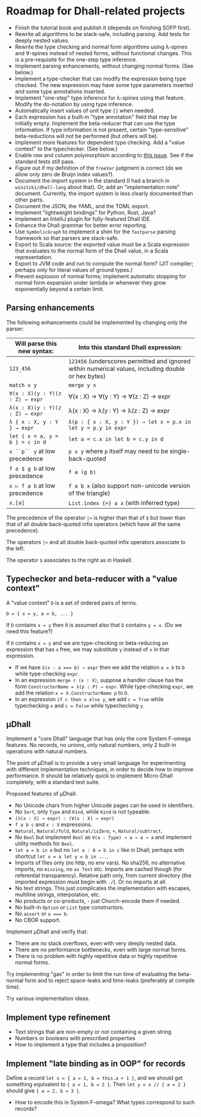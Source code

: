 # Roadmap for Dhall-related projects

- Finish the tutorial book and publish it (depends on finishing SOFP first).
- Rewrite all algorithms to be stack-safe, including parsing. Add tests for deeply nested values.
- Rewrite the type checking and normal form algorithms using λ-spines and ∀-spines instead of nested forms, without functional changes. This is a pre-requisite for the one-step type inference.
- Implement parsing enhancements, without changing normal forms. (See below.)
- Implement a type-checker that can modify the expression being type checked. The new expression may have some type parameters inserted and some type annotations inserted.
- Implement "one-step" type inference for λ-spines using that feature. Modify the do-notation by using type inference.
- Automatically insert values of unit type `{}` when needed.
- Each expression has a built-in "type annotation" field that may be initially empty. Implement the beta-reducer that can use the type information. If type information is not present, certain "type-sensitive" beta-reductions will not be performed (but others will be).
- Implement more features for dependent type checking. Add a "value context" to the typechecker. (See below.)
- Enable row and column polymorphism according to [this issue](https://github.com/dhall-lang/dhall-lang/issues/1381). See if the standard tests still pass.
- Figure out if my definition of the `freeVar` judgment is correct (do we allow only zero de Bruijn index values?).
- Document the import system in the standard (I had a branch in `winitzki/dhall-lang` about that). Or, add an "implementation note" document. Currently, the import system is less clearly documented than other parts.
- Document the JSON, the YAML, and the TOML export.
- Implement "lightweight bindings" for Python, Rust, Java?
- Implement an IntelliJ plugin for fully-featured Dhall IDE.
- Enhance the Dhall grammar for better error reporting.
- Use `SymbolicGraph` to implement a shim for the `fastparse` parsing framework so that parsers are stack-safe.
- Export to Scala source: the exported value must be a Scala expression that evaluates to the normal form of the Dhall value, in a Scala representation.
- Export to JVM code and run to compute the normal form? (JIT compiler; perhaps only for literal values of ground types.)
- Prevent explosion of normal forms; implement automatic stopping for normal form expansion under lambda or whenever they grow exponentially beyond a certain limit.

## Parsing enhancements

The following enhancements could be implemented by changing only the parser:

| Will parse this new syntax:     | Into this standard Dhall expression:                                                                |
|---------------------------------|-----------------------------------------------------------------------------------------------------|
| `123_456`                       | `123456` (underscores permitted and ignored within numerical values, including double or hex bytes) |
| `match x y`                     | `merge y x`                                                                                         |
| `∀(x : X)(y : Y)(z : Z) → expr` | ∀(x : X) → ∀(y : Y) → ∀(z : Z) → expr                                                               |
| `λ(x : X)(y : Y)(z : Z) → expr` | λ(x : X) → λ(y : Y) → λ(z : Z) → expr                                                               |
| `λ { x : X, y : Y } → expr`     | `λ(p : { x : X, y : Y }) → let x = p.x in let y = p.y in expr`                                      |
| `let { x = a, y = b } = c in d` | `let a = c.x in let b = c.y in d`                                                                   |
| `x ``p`` y`  at low precedence  | `p x y`  where `p` itself may need to be single-back-quoted                                         |
| `f a $ g b`  at low precedence  | `f a (g b)`                                                                                         |
| `x ▷ f a b`  at low precedence  | `f a b x`  (also support non-unicode version of the triangle)                                       |
| `x.[a]`                         | `List.index {=} a x`    (with inferred type)                                                        |

The precedence of the operator `|>`
is higher than that of `$` but lower than that of all double back-quoted infix operators (which have all the same precedence).

The operators `|>` and all double back-quoted infix operators associate to the left.

The operator `$` associates to the right as in Haskell.

## Typechecker and beta-reducer with a "value context"

A "value context" `D` is a set of ordered pairs of terms.

`D = { x = y, a = b, ... }`

If `D` contains `x = y` then it is assumed also that `D` contains `y = x`. (Do we need this feature?)

If `D` contains `x = y` and we are type-checking or beta-reducing an expression that has `x` free, we may substitute `y` instead of `x` in that expression.

- If we have `λ(x : a === b) → expr` then we add the relation `a = b` to `D` while type-checking `expr`.
- In an expression `merge r (x : X)`, suppose a handler clause has the form `ConstructorName = λ(p : P) → expr`. While type-checking `expr`, we add the relation `x = X.ConstructorName p` to `D`.
- In an expression `if c then x else y`, we add `c = True` while typechecking `x` and `c = False` while typechecking `y`.

## µDhall

Implement a "core Dhall" language that has only the core System F-omega features. No records, no unions, only natural numbers, only 2 built-in operations with natural numbers.

The point of µDhall is to provide a very small language for experimenting with different implementation techniques, in order to decide how to improve performance.
It should be relatively quick to implement Micro-Dhall completely, with a standard test suite.

Proposed features of µDhall:

- No Unicode chars from higher Unicode pages can be used in identifiers.
- No `Sort`, only `Type` and `Kind`, while `Kind` is not typeable.
- `(λ(x : X) → expr) : (∀(x : X) → expr)`
- `f a b c` and `x : X` expressions.
- `Natural`, `Natural/fold`, `Natural/isZero`, `+`, `Natural/subtract`.
- No `Bool` but implement `Bool` as `∀(a : Type) → a → a → a` and implement utility methods for `Bool`.
- `let a = b in e` but no `let a : A = b in c` like in Dhall; perhaps with shortcut `let x = a let y = b in ...`.
- Imports of files only (no http, no env vars). No sha256, no alternative imports, no `missing`, no `as Text` etc. Imports are cached though (for referential transparency). Relative path only, from current directory (the imported expression must begin with `./`). Or no imports at all.
- No text strings. This just complicates the implementation with escapes, multiline strings, interpolation, etc.
- No products or co-products, - just Church-encode them if needed.
- No built-in `Option` or `List` type constructors.
- No `assert` or `a === b`.
- No CBOR support.

Implement µDhall and verify that:
- There are no stack overflows, even with very deeply nested data.
- There are no performance bottlenecks, even with large normal forms.
- There is no problem with highly repetitive data or highly repetitive normal forms.

Try implementing "gas" in order to limit the run time of evaluating the beta-normal form and to reject space-leaks and time-leaks (preferably at compile time).

Try various implementation ideas.

## Implement type refinement

- Text strings that are non-empty or not containing a given string
- Numbers or booleans with prescribed properties
- How to implement a type that includes a proposition?

## Implement "late binding as in OOP" for records

Define a record `let x = { a = 1, b = this.a + 1 }`, and we should get something equivalent to `{ a = 1, b = 2 }`.
Then `let y = x // { a = 2 }` should give `{ a = 2, b = 3 }`.

- How to encode this in System F-omega? What types correspond to such records?
